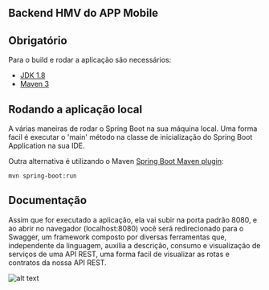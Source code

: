 ## Backend HMV do APP Mobile

## Obrigatório 

Para o build e rodar a aplicação são necessários:

- [JDK 1.8](http://www.oracle.com/technetwork/java/javase/downloads/jdk8-downloads-2133151.html)
- [Maven 3](https://maven.apache.org)

## Rodando a aplicação local

A várias maneiras de rodar o Spring Boot na sua máquina local. Uma forma facil é executar o 'main' método na classe de inicialização do Spring Boot
Application na sua IDE.


Outra alternativa é utilizando o Maven [Spring Boot Maven plugin](https://docs.spring.io/spring-boot/docs/current/reference/html/build-tool-plugins-maven-plugin.html):

```
mvn spring-boot:run
```

## Documentação
Assim que for executado a aplicação, ela vai subir na porta padrão 8080, e ao abrir no navegador (localhost:8080) você será redirecionado para o Swagger, um framework composto por diversas ferramentas que, independente da linguagem, auxilia a descrição, consumo e visualização de serviços de uma API REST, uma forma facil de visualizar as rotas e contratos da nossa API REST.

![alt text](https://fiapchallengestorage.blob.core.windows.net/teste1/swagger.png)

